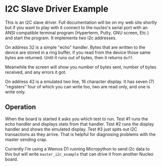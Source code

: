 # I2C Slave Driver Example

This is an I2C slave driver. Full documentation will be on my web site shortly
but if you want to play with it connect to the nucleo's serial port with
an ANSI compatible terminal program (Hyperterm, Putty, GNU screen, Etc.)
and start the program. It implements two i2c addresses.

On address 32 is a simple "echo" handler. Bytes that are written to the device
are stored in a ring buffer, if you read from the device those same bytes are
returned. Until it runs out of bytes, then it returns `0xff`.

Meanwhile the screen will show you number of bytes sent, number of bytes
received, and any errors it got.

On address 42 is a emulated two line, 16 character display. It has seven (7)
"registers" four of which you can write too, two are read only, and one is 
write only.

## Operation

When the board is started it asks you which test to run. Test #1 runs the
echo handler and displays stats from that handler. Test #2 runs the display
handler and shows the emulated display. Test #3 just spits out I2C transactions
as they arrive. That is helpful for diagnosing problems with the master sending
crap.

Currently I'm using a Wemos D1 running Micropython to send i2c data to this
but will write  `master_i2c_example` that can drive it from another Nucleo
board. 

